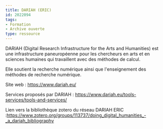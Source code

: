 ```yaml
---
title: DARIAH (ERIC)
id: 2022094
tags:
- Formation
- Archive ouverte
type: ressource
---
```


DARIAH (Digital Research Infrastructure for the Arts and Humanities) est une infrastructure paneuropéenne pour les chercheurs en arts et en sciences humaines qui travaillent avec des méthodes de calcul.

Elle soutient la recherche numérique ainsi que l'enseignement des méthodes de recherche numérique.

Site web : <https://www.dariah.eu/>

Services proposés par DARIAH : <https://www.dariah.eu/tools-services/tools-and-services/>

Lien vers la bibliothèque zotero du réseau DARIAH ERIC :<https://www.zotero.org/groups/113737/doing_digital_humanities_-_a_dariah_bibliography>

